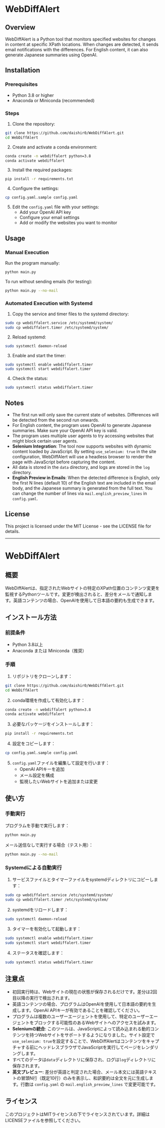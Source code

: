 # WebDiffAlert

## Overview
WebDiffAlert is a Python tool that monitors specified websites for changes in content at specific XPath locations. When changes are detected, it sends email notifications with the differences. For English content, it can also generate Japanese summaries using OpenAI.

## Installation

### Prerequisites
- Python 3.8 or higher
- Anaconda or Miniconda (recommended)

### Steps
1. Clone the repository:
```bash
git clone https://github.com/daishir0/WebDiffAlert.git
cd WebDiffAlert
```

2. Create and activate a conda environment:
```bash
conda create -n webdiffalert python=3.8
conda activate webdiffalert
```

3. Install the required packages:
```bash
pip install -r requirements.txt
```

4. Configure the settings:
```bash
cp config.yaml.sample config.yaml
```

5. Edit the `config.yaml` file with your settings:
   - Add your OpenAI API key
   - Configure your email settings
   - Add or modify the websites you want to monitor

## Usage

### Manual Execution
Run the program manually:
```bash
python main.py
```

To run without sending emails (for testing):
```bash
python main.py --no-mail
```

### Automated Execution with Systemd
1. Copy the service and timer files to the systemd directory:
```bash
sudo cp webdiffalert.service /etc/systemd/system/
sudo cp webdiffalert.timer /etc/systemd/system/
```

2. Reload systemd:
```bash
sudo systemctl daemon-reload
```

3. Enable and start the timer:
```bash
sudo systemctl enable webdiffalert.timer
sudo systemctl start webdiffalert.timer
```

4. Check the status:
```bash
sudo systemctl status webdiffalert.timer
```

## Notes
- The first run will only save the current state of websites. Differences will be detected from the second run onwards.
- For English content, the program uses OpenAI to generate Japanese summaries. Make sure your OpenAI API key is valid.
- The program uses multiple user agents to try accessing websites that might block certain user agents.
- **Selenium Integration**: The tool now supports websites with dynamic content loaded by JavaScript. By setting `use_selenium: true` in the site configuration, WebDiffAlert will use a headless browser to render the page with JavaScript before capturing the content.
- All data is stored in the `data` directory, and logs are stored in the `log` directory.
 - **English Preview in Emails**: When the detected difference is English, only the first N lines (default 10) of the English text are included in the email body, and the Japanese summary is generated from the full text. You can change the number of lines via `mail.english_preview_lines` in `config.yaml`.

## License
This project is licensed under the MIT License - see the LICENSE file for details.

---

# WebDiffAlert

## 概要
WebDiffAlertは、指定されたWebサイトの特定のXPath位置のコンテンツ変更を監視するPythonツールです。変更が検出されると、差分をメールで通知します。英語コンテンツの場合、OpenAIを使用して日本語の要約も生成できます。

## インストール方法

### 前提条件
- Python 3.8以上
- Anaconda または Miniconda（推奨）

### 手順
1. リポジトリをクローンします：
```bash
git clone https://github.com/daishir0/WebDiffAlert.git
cd WebDiffAlert
```

2. conda環境を作成して有効化します：
```bash
conda create -n webdiffalert python=3.8
conda activate webdiffalert
```

3. 必要なパッケージをインストールします：
```bash
pip install -r requirements.txt
```

4. 設定をコピーします：
```bash
cp config.yaml.sample config.yaml
```

5. `config.yaml`ファイルを編集して設定を行います：
   - OpenAI APIキーを追加
   - メール設定を構成
   - 監視したいWebサイトを追加または変更

## 使い方

### 手動実行
プログラムを手動で実行します：
```bash
python main.py
```

メール送信なしで実行する場合（テスト用）：
```bash
python main.py --no-mail
```

### Systemdによる自動実行
1. サービスファイルとタイマーファイルをsystemdディレクトリにコピーします：
```bash
sudo cp webdiffalert.service /etc/systemd/system/
sudo cp webdiffalert.timer /etc/systemd/system/
```

2. systemdをリロードします：
```bash
sudo systemctl daemon-reload
```

3. タイマーを有効化して起動します：
```bash
sudo systemctl enable webdiffalert.timer
sudo systemctl start webdiffalert.timer
```

4. ステータスを確認します：
```bash
sudo systemctl status webdiffalert.timer
```

## 注意点
- 初回実行時は、Webサイトの現在の状態が保存されるだけです。差分は2回目以降の実行で検出されます。
- 英語コンテンツの場合、プログラムはOpenAIを使用して日本語の要約を生成します。OpenAI APIキーが有効であることを確認してください。
- プログラムは複数のユーザーエージェントを使用して、特定のユーザーエージェントをブロックする可能性のあるWebサイトへのアクセスを試みます。
- **Seleniumの統合**: このツールは、JavaScriptによって読み込まれる動的コンテンツを持つWebサイトをサポートするようになりました。サイト設定で`use_selenium: true`を設定することで、WebDiffAlertはコンテンツをキャプチャする前にヘッドレスブラウザでJavaScriptを実行してページをレンダリングします。
- すべてのデータは`data`ディレクトリに保存され、ログは`log`ディレクトリに保存されます。
 - **英文プレビュー**: 差分が英語と判定された場合、メール本文には英語テキストの冒頭N行（既定10行）のみを表示し、和訳要約は全文を元に生成します。行数は `config.yaml` の `mail.english_preview_lines` で変更可能です。

## ライセンス
このプロジェクトはMITライセンスの下でライセンスされています。詳細はLICENSEファイルを参照してください。
